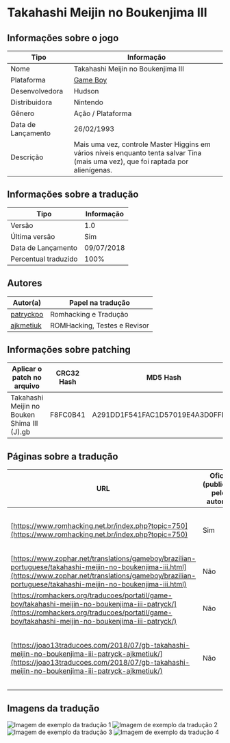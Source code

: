 # Takahashi Meijin no Boukenjima III

## Informações sobre o jogo

| Tipo | Informação |
| ----------- | ----------- |
| Nome | Takahashi Meijin no Boukenjima III |
| Plataforma | [Game Boy](../) |
| Desenvolvedora | Hudson |
| Distribuidora | Nintendo |
| Gênero | Ação / Plataforma |
| Data de Lançamento | 26/02/1993 |
| Descrição | Mais uma vez, controle Master Higgins em vários níveis enquanto tenta salvar Tina \(mais uma vez\), que foi raptada por alienígenas\. |

## Informações sobre a tradução

| Tipo | Informação |
| ----------- | ----------- |
| Versão | 1\.0 |
| Última versão | Sim |
| Data de Lançamento | 09/07/2018 |
| Percentual traduzido | 100% |

## Autores

| Autor(a) | Papel na tradução |
| ----------- | ----------- |
| [patryckpo](../../../autores/patryckpo/) | Romhacking e Tradução |
| [ajkmetiuk](../../../autores/ajkmetiuk/) | ROMHacking, Testes e Revisor |

## Informações sobre patching

| Aplicar o patch no arquivo | CRC32 Hash | MD5 Hash |
| ----------- | ----------- | ----------- |
| Takahashi Meijin no Bouken Shima III \(J\)\.gb | F8FC0B41 | A291DD1F541FAC1D57019E4A3D0FFD08 |

## Páginas sobre a tradução

| URL | Oficial (publicado pelos autores) | Possuí link de download |
| ----------- | ----------- | ----------- |
| [https://www.romhacking.net.br/index.php?topic=750](https://www.romhacking.net.br/index.php?topic=750) | Sim | Sim, porém é necessário realizar login |
| [https://www.zophar.net/translations/gameboy/brazilian-portuguese/takahashi-meijin-no-boukenjima-iii.html](https://www.zophar.net/translations/gameboy/brazilian-portuguese/takahashi-meijin-no-boukenjima-iii.html) | Não | Sim |
| [https://romhackers.org/traducoes/portatil/game-boy/takahashi-meijin-no-boukenjima-iii-patryck/](https://romhackers.org/traducoes/portatil/game-boy/takahashi-meijin-no-boukenjima-iii-patryck/) | Não | Não |
| [https://joao13traducoes.com/2018/07/gb-takahashi-meijin-no-boukenjima-iii-patryck-ajkmetiuk/](https://joao13traducoes.com/2018/07/gb-takahashi-meijin-no-boukenjima-iii-patryck-ajkmetiuk/) | Não | Sim, porém o arquivo ou página de download exige uma senha |

## Imagens da tradução

![Imagem de exemplo da tradução 1](1.png)
![Imagem de exemplo da tradução 2](2.png)
![Imagem de exemplo da tradução 3](3.png)
![Imagem de exemplo da tradução 4](4.png)